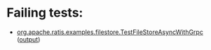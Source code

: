 # Failing tests: 

 * [org.apache.ratis.examples.filestore.TestFileStoreAsyncWithGrpc](ratis-examples/org.apache.ratis.examples.filestore.TestFileStoreAsyncWithGrpc.txt) ([output](ratis-examples/org.apache.ratis.examples.filestore.TestFileStoreAsyncWithGrpc-output.txt))
